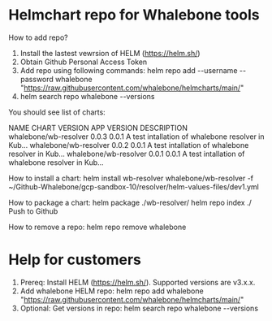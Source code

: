 # Helmchart repo for Whalebone tools

How to add repo?
1. Install the lastest vewrsion of HELM (https://helm.sh/)
2. Obtain Github Personal Access Token
3. Add repo using following commands:
  helm repo add --username <username> --password <token> whalebone "https://raw.githubusercontent.com/whalebone/helmcharts/main/"
4. helm search repo whalebone --versions

  
  You should see list of charts:
  
  NAME           	CHART VERSION	APP VERSION	DESCRIPTION                                       
whalebone/wb-resolver	0.0.3        	0.0.1      	A test intallation of whalebone resolver in Kub...
whalebone/wb-resolver	0.0.2        	0.0.1      	A test intallation of whalebone resolver in Kub...
whalebone/wb-resolver	0.0.1        	0.0.1      	A test intallation of whalebone resolver in Kub...


How to install a chart:
helm install wb-resolver whalebone/wb-resolver -f ~/Github-Whalebone/gcp-sandbox-10/resolver/helm-values-files/dev1.yml
 
How to package a chart:
  helm package ./wb-resolver/
  helm repo index ./
Push to Github

How to remove a repo:
helm repo remove whalebone


# Help for customers

1. Prereq: Install HELM (https://helm.sh/). Supported versions are  v3.x.x.
2. Add whalebone HELM repo: helm repo add whalebone "https://raw.githubusercontent.com/whalebone/helmcharts/main/"
3. Optional: Get versions in repo:   helm search repo whalebone --versions
